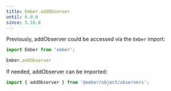 ```yaml
---
title: Ember.addObserver
until: 6.0.0
since: 5.10.0
---
```



Previously, addObserver could be accessed via the `Ember` import:
```js
import Ember from 'ember';

Ember.addObserver
```

If needed, addObserver can be imported:
```js
import { addObserver } from '@ember/object/observers';
```
